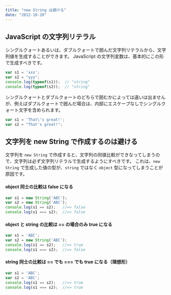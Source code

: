 ```yaml
---
title: "new String は避ける"
date: "2012-10-20"
---
```


JavaScript の文字列リテラル
----

シングルクォートあるいは、ダブルクォートで囲んだ文字列リテラルから、文字列値を生成することができます。
JavaScript の文字列変数は、基本的にこの形で生成すべきです。

```javascript
var s1 = 'xxx';
var s2 = "yyy";
console.log(typeof(s1));  // "string"
console.log(typeof(s2));  // "string"
```

シングルクォートとダブルクォートのどちらで囲むかによっては違いは出ませんが、例えばダブルクォートで囲んだ場合は、内部にエスケープなしでシングルクォート文字を含められます。

```javascript
var s1 = 'That\'s great!';
var s2 = "That's great!";
```

文字列を new String で作成するのは避ける
----

文字列を `new String` で作成すると、文字列の同値比較ができなってしまうので、文字列は必ず文字列リテラルで生成するようにすべきです。
これは、`new String` で生成した値の型が、`string` ではなく `object` 型になってしまうことが原因です。

#### object 同士の比較は false になる

```javascript
var s1 = new String('ABC');
var s2 = new String('ABC');
console.log(s1 == s2);   //=> false
console.log(s1 === s2);  //=> false
```

#### object と string の比較は == の場合のみ true になる

```javascript
var s1 = 'ABC';
var s2 = new String('ABC');
console.log(s1 == s2);   //=> true
console.log(s1 === s2);  //=> false
```

#### string 同士の比較は == でも === でも true になる（理想形）

```javascript
var s1 = 'ABC';
var s2 = 'ABC';
console.log(s1 == s2);   //=> true
console.log(s1 === s2);  //=> true
```

